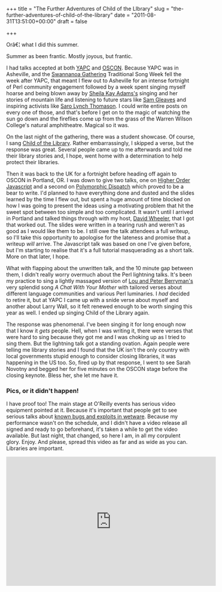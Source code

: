 +++
title = "The Further Adventures of Child of the LIbrary"
slug = "the-further-adventures-of-child-of-the-library"
date = "2011-08-31T13:51:00+00:00"
draft = false

+++

Orâ€¦ what I did this summer.

Summer as been frantic. Mostly joyous, but frantic.

I had talks accepted at both [YAPC](http://www.yapc2011.us/yn2011/) and [OSCON](http://oscon.com/). Because YAPC was in Asheville, and the [Swannanoa Gathering](http://www.swangathering.com/) Traditional Song Week fell the week after YAPC, that meant I flew out to Asheville for an intense fortnight of Perl community engagement followed by a week spent singing myself hoarse and being blown away by [Sheila Kay Adams's](http://www.myspace.com/sheilakayadams) singing and her stories of mountain life and listening to future stars like [Sam Gleaves](http://www.myspace.com/sheilakayadams) and inspiring activists like [Saro Lynch Thomason](http://www.blairpathways.com/). I could write entire posts on every one of those, and that's before I get on to the magic of watching the sun go down and the fireflies come up from the grass of the Warren Wilson College's natural amphitheatre. Magical so it was.

On the last night of the gathering, there was a student showcase. Of course, I sang [Child of the Library](http://www.bofh.org.uk/child-of-the-library). Rather embarrassingly, I skipped a verse, but the response was great. Several people came up to me afterwards and told me their library stories and, I hope, went home with a determination to help protect their libraries.

Then it was back to the UK for a fortnight before heading off again to OSCON in Portland, OR. I was down to give two talks, one on [Higher Order Javascript](http://www.oscon.com/oscon2011/public/schedule/detail/17872) and a second on [Polymorphic Dispatch](http://www.oscon.com/oscon2011/public/schedule/detail/18577) which proved to be a bear to write. I'd planned to have everything done and dusted and the slides learned by the time I flew out, but spent a huge amount of time blocked on how I was going to present the ideas using a motivating problem that hit the sweet spot between too simple and too complicated. It wasn't until I arrived in Portland and talked things through with my host, [David Wheeler](http://www.justatheory.com/), that I got that worked out. The slides were written in a tearing rush and weren't as good as I would like them to be. I still owe the talk attendees a full writeup, so I'll take this opportunity to apologise for the lateness and promise that a writeup *will* arrive. The Javascript talk was based on one I've given before, but I'm starting to realise that it's a full tutorial masquerading as a short talk. More on that later, I hope.

What with flapping about the unwritten talk, and the 10 minute gap between them, I didn't really worry overmuch about the Perl lightning talks. It's been my practice to sing a lightly massaged version of [Lou and Peter Berryman's](http://LOUANDPETER.COM/) very splendid song <cite>A Chat With Your Mother</cite> with tailored verses about different language communities and various Perl luminaries. I *had* decided to retire it, but at YAPC I came up with a snide verse about myself and another about Larry Wall, so it felt renewed enough to be worth singing this year as well. I ended up singing Child of the Library again.

The response was phenomenal. I've been singing it for long enough now that I know it *gets* people. Hell, when I was writing it, there were verses that were hard to sing because they got me and I was choking up as I tried to sing them. But the lightning talk got a standing ovation. Again people were telling me library stories and I found that the UK isn't the only country with local governments stupid enough to consider closing libraries, it was happening in the US too. So, fired up by that response, I went to see Sarah Novotny and begged her for five minutes on the OSCON stage before the closing keynote. Bless her, she let me have it.

### Pics, or it didn't happen!

I have proof too! The main stage at O'Reilly events has serious video equipment pointed at it. Because it's important that people get to see serious talks about [known bugs and exploits in wetware](http://www.youtube.com/watch?v=OnX5v0uwNjc&list=PL93FC98105B19725C&index=39&feature=plpp). Because my performance wasn't on the schedule, and I didn't have a video release all signed and ready to go beforehand, it's taken a while to get the video available. But last night, that changed, so here I am, in all my corpulent glory. Enjoy. And please, spread this video as far and as wide as you can. Libraries are important.

<iframe width="560" height="345" src="http://www.youtube.com/embed/MDi5JtS1H-g" frameborder="0" allowfullscreen>
</iframe>


